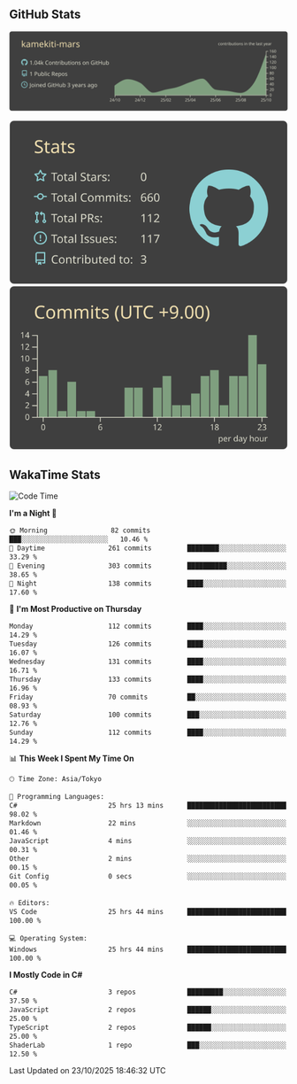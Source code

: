 ## GitHub Stats
[![](https://raw.githubusercontent.com/kamekiti-mars/kamekiti-mars/main/profile-summary-card-output/zenburn/0-profile-details.svg)](https://github.com/vn7n24fzkq/github-profile-summary-cards)
<!-- [![](https://raw.githubusercontent.com/kamekiti-mars/kamekiti-mars/main/profile-summary-card-output/zenburn/1-repos-per-language.svg)](https://github.com/vn7n24fzkq/github-profile-summary-cards) [![](https://raw.githubusercontent.com/kamekiti-mars/kamekiti-mars/main/profile-summary-card-output/zenburn/2-most-commit-language.svg)](https://github.com/vn7n24fzkq/github-profile-summary-cards) -->
[![](https://raw.githubusercontent.com/kamekiti-mars/kamekiti-mars/main/profile-summary-card-output/zenburn/3-stats.svg)](https://github.com/vn7n24fzkq/github-profile-summary-cards) [![](https://raw.githubusercontent.com/kamekiti-mars/kamekiti-mars/main/profile-summary-card-output/zenburn/4-productive-time.svg)](https://github.com/vn7n24fzkq/github-profile-summary-cards)

## WakaTime Stats
<!--START_SECTION:waka-->
![Code Time](http://img.shields.io/badge/Code%20Time-332%20hrs%2028%20mins-blue)

**I'm a Night 🦉** 

```text
🌞 Morning                82 commits          ███░░░░░░░░░░░░░░░░░░░░░░   10.46 % 
🌆 Daytime                261 commits         ████████░░░░░░░░░░░░░░░░░   33.29 % 
🌃 Evening                303 commits         ██████████░░░░░░░░░░░░░░░   38.65 % 
🌙 Night                  138 commits         ████░░░░░░░░░░░░░░░░░░░░░   17.60 % 
```
📅 **I'm Most Productive on Thursday** 

```text
Monday                   112 commits         ████░░░░░░░░░░░░░░░░░░░░░   14.29 % 
Tuesday                  126 commits         ████░░░░░░░░░░░░░░░░░░░░░   16.07 % 
Wednesday                131 commits         ████░░░░░░░░░░░░░░░░░░░░░   16.71 % 
Thursday                 133 commits         ████░░░░░░░░░░░░░░░░░░░░░   16.96 % 
Friday                   70 commits          ██░░░░░░░░░░░░░░░░░░░░░░░   08.93 % 
Saturday                 100 commits         ███░░░░░░░░░░░░░░░░░░░░░░   12.76 % 
Sunday                   112 commits         ████░░░░░░░░░░░░░░░░░░░░░   14.29 % 
```


📊 **This Week I Spent My Time On** 

```text
🕑︎ Time Zone: Asia/Tokyo

💬 Programming Languages: 
C#                       25 hrs 13 mins      █████████████████████████   98.02 % 
Markdown                 22 mins             ░░░░░░░░░░░░░░░░░░░░░░░░░   01.46 % 
JavaScript               4 mins              ░░░░░░░░░░░░░░░░░░░░░░░░░   00.31 % 
Other                    2 mins              ░░░░░░░░░░░░░░░░░░░░░░░░░   00.15 % 
Git Config               0 secs              ░░░░░░░░░░░░░░░░░░░░░░░░░   00.05 % 

🔥 Editors: 
VS Code                  25 hrs 44 mins      █████████████████████████   100.00 % 

💻 Operating System: 
Windows                  25 hrs 44 mins      █████████████████████████   100.00 % 
```

**I Mostly Code in C#** 

```text
C#                       3 repos             █████████░░░░░░░░░░░░░░░░   37.50 % 
JavaScript               2 repos             ██████░░░░░░░░░░░░░░░░░░░   25.00 % 
TypeScript               2 repos             ██████░░░░░░░░░░░░░░░░░░░   25.00 % 
ShaderLab                1 repo              ███░░░░░░░░░░░░░░░░░░░░░░   12.50 % 
```




 Last Updated on 23/10/2025 18:46:32 UTC
<!--END_SECTION:waka-->
